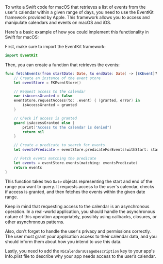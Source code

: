 To write a Swift code for macOS that retrieves a list of events from the user's calendar within a given range of days, you need to use the EventKit framework provided by Apple. This framework allows you to access and manipulate calendars and events on macOS and iOS.

Here's a basic example of how you could implement this functionality in Swift for macOS:

First, make sure to import the EventKit framework:

```swift
import EventKit
```

Then, you can create a function that retrieves the events:

```swift
func fetchEvents(from startDate: Date, to endDate: Date) -> [EKEvent]? {
    // Create an instance of the event store
    let eventStore = EKEventStore()

    // Request access to the calendar
    var isAccessGranted = false
    eventStore.requestAccess(to: .event) { (granted, error) in
        isAccessGranted = granted
    }

    // Check if access is granted
    guard isAccessGranted else {
        print("Access to the calendar is denied")
        return nil
    }

    // Create a predicate to search for events
    let eventsPredicate = eventStore.predicateForEvents(withStart: startDate, end: endDate, calendars: nil)

    // Fetch events matching the predicate
    let events = eventStore.events(matching: eventsPredicate)
    return events
}
```

This function takes two `Date` objects representing the start and end of the range you want to query. It requests access to the user's calendar, checks if access is granted, and then fetches the events within the given date range.

Keep in mind that requesting access to the calendar is an asynchronous operation. In a real-world application, you should handle the asynchronous nature of this operation appropriately, possibly using callbacks, closures, or other asynchronous patterns.

Also, don't forget to handle the user's privacy and permissions correctly. The user must grant your application access to their calendar data, and you should inform them about how you intend to use this data. 

Lastly, you need to add the `NSCalendarsUsageDescription` key to your app's Info.plist file to describe why your app needs access to the user’s calendar.